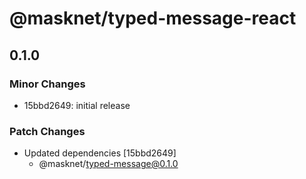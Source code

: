 # @masknet/typed-message-react

## 0.1.0

### Minor Changes

- 15bbd2649: initial release

### Patch Changes

- Updated dependencies [15bbd2649]
  - @masknet/typed-message@0.1.0
